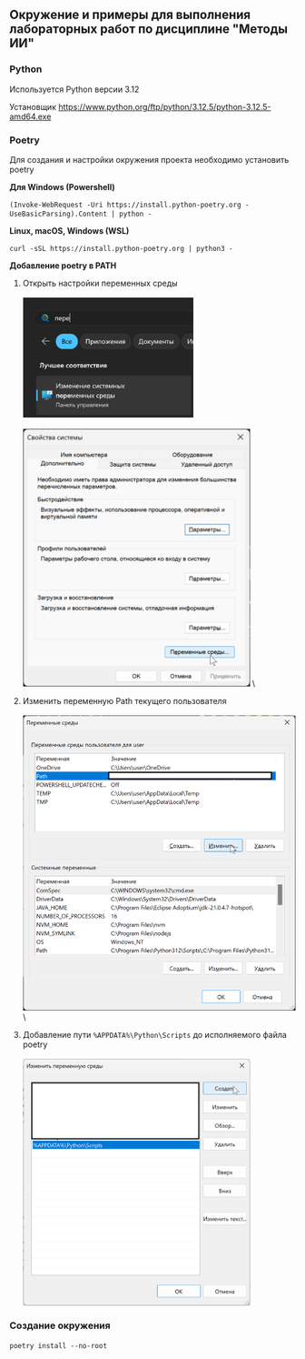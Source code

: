 ## Окружение и примеры для выполнения лабораторных работ по дисциплине "Методы ИИ"

### Python

Используется Python версии 3.12

Установщик https://www.python.org/ftp/python/3.12.5/python-3.12.5-amd64.exe

### Poetry

Для создания и настройки окружения проекта необходимо установить poetry

**Для Windows (Powershell)**

```
(Invoke-WebRequest -Uri https://install.python-poetry.org -UseBasicParsing).Content | python -
```

**Linux, macOS, Windows (WSL)**

```
curl -sSL https://install.python-poetry.org | python3 -
```

**Добавление poetry в PATH**

1. Открыть настройки переменных среды \
    \
   <img src="docs/path1.png" width="300"> \
    \
   <img src="docs/path2.png" width="400"> \
   
2. Изменить переменную Path текущего пользователя \
    \
   <img src="docs/path3.png" width="500"> \
   
3. Добавление пути `%APPDATA%\Python\Scripts` до исполняемого файла poetry \
    \
   <img src="docs/path4.png" width="400">

### Создание окружения

```
poetry install --no-root
```
